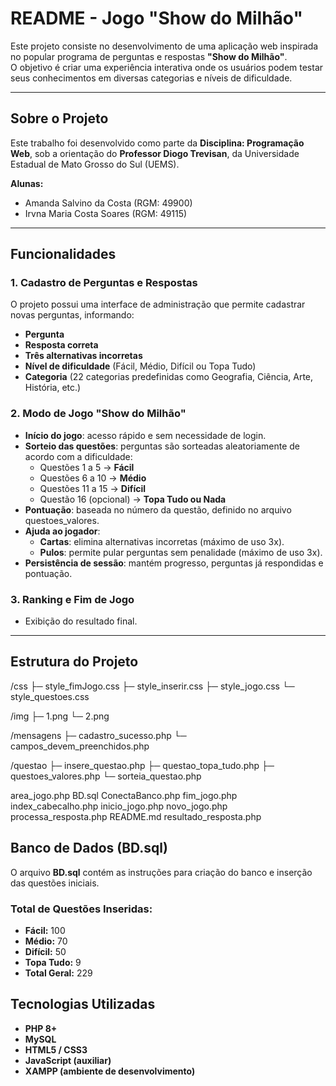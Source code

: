 # README - Jogo "Show do Milhão"

Este projeto consiste no desenvolvimento de uma aplicação web inspirada no popular programa de perguntas e respostas **"Show do Milhão"**.  
O objetivo é criar uma experiência interativa onde os usuários podem testar seus conhecimentos em diversas categorias e níveis de dificuldade.

---

## Sobre o Projeto

Este trabalho foi desenvolvido como parte da **Disciplina: Programação Web**, sob a orientação do **Professor Diogo Trevisan**, da Universidade Estadual de Mato Grosso do Sul (UEMS).

**Alunas:**
- Amanda Salvino da Costa (RGM: 49900)  
- Irvna Maria Costa Soares (RGM: 49115)

---

## Funcionalidades

### 1. Cadastro de Perguntas e Respostas
O projeto possui uma interface de administração que permite cadastrar novas perguntas, informando:
- **Pergunta**
- **Resposta correta**
- **Três alternativas incorretas**
- **Nível de dificuldade** (Fácil, Médio, Difícil ou Topa Tudo)
- **Categoria** (22 categorias predefinidas como Geografia, Ciência, Arte, História, etc.)

### 2. Modo de Jogo "Show do Milhão"
- **Início do jogo**: acesso rápido e sem necessidade de login.  
- **Sorteio das questões**: perguntas são sorteadas aleatoriamente de acordo com a dificuldade:
  - Questões 1 a 5 → **Fácil**
  - Questões 6 a 10 → **Médio**
  - Questões 11 a 15 → **Difícil**
  - Questão 16 (opcional) → **Topa Tudo ou Nada**
- **Pontuação**: baseada no número da questão, definido no arquivo questoes_valores.
- **Ajuda ao jogador**:  
  - **Cartas**: elimina alternativas incorretas (máximo de uso 3x).  
  - **Pulos**: permite pular perguntas sem penalidade (máximo de uso 3x).  
- **Persistência de sessão**: mantém progresso, perguntas já respondidas e pontuação.

### 3. Ranking e Fim de Jogo
- Exibição do resultado final.

---

## Estrutura do Projeto
/css
├─ style_fimJogo.css
├─ style_inserir.css
├─ style_jogo.css
└─ style_questoes.css

/img
├─ 1.png
└─ 2.png

/mensagens
├─ cadastro_sucesso.php
└─ campos_devem_preenchidos.php

/questao
├─ insere_questao.php
├─ questao_topa_tudo.php
├─ questoes_valores.php
└─ sorteia_questao.php

area_jogo.php
BD.sql
ConectaBanco.php
fim_jogo.php
index_cabecalho.php
inicio_jogo.php
novo_jogo.php
processa_resposta.php
README.md
resultado_resposta.php

## Banco de Dados (BD.sql)

O arquivo **BD.sql** contém as instruções para criação do banco e inserção das questões iniciais.

### Total de Questões Inseridas:
- **Fácil:** 100  
- **Médio:** 70  
- **Difícil:** 50  
- **Topa Tudo:** 9  
- **Total Geral:** 229

## Tecnologias Utilizadas
- **PHP 8+**
- **MySQL**
- **HTML5 / CSS3**
- **JavaScript (auxiliar)**
- **XAMPP (ambiente de desenvolvimento)**